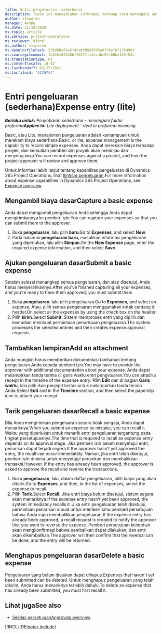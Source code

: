 ```yaml
---
title: Entri pengeluaran (sederhana)
description: Topik ini menyediakan informasi tentang cara menangani entri pengeluaran di penyebaran sederhana.
author: stsporen
manager: AnnBe
ms.date: 11/19/2020
ms.topic: article
ms.service: project-operations
ms.reviewer: kfend
ms.author: stsporen
ms.openlocfilehash: 539d0ba6be6f49a6f0509595a0776ef67135496d
ms.sourcegitcommit: fa32b1893286f20271fa4ec4be8fc68bd135f53c
ms.translationtype: HT
ms.contentlocale: id-ID
ms.lasthandoff: 02/15/2021
ms.locfileid: "5276757"
---
```

# <a name="expense-entry-lite"></a><span data-ttu-id="9f2f5-103">Entri pengeluaran (sederhana)</span><span class="sxs-lookup"><span data-stu-id="9f2f5-103">Expense entry (lite)</span></span>

<span data-ttu-id="9f2f5-104">_**Berlaku untuk:** Penyebaran sederhana - menangani faktur proforma_</span><span class="sxs-lookup"><span data-stu-id="9f2f5-104">_**Applies to:** Lite deployment - deal to proforma invoicing_</span></span>

<span data-ttu-id="9f2f5-105">Basic, atau Lite, manajemen pengeluaran adalah kemampuan untuk merekam biaya sederhana.</span><span class="sxs-lookup"><span data-stu-id="9f2f5-105">Basic, or lite, expense management is the capability to record simple expenses.</span></span> <span data-ttu-id="9f2f5-106">Anda dapat merekam biaya terhadap proyek, dan kemudian pemberi izin proyek akan meninjau dan menyetujuinya.</span><span class="sxs-lookup"><span data-stu-id="9f2f5-106">You can record expenses against a project, and then the project approver will review and approve them.</span></span>

<span data-ttu-id="9f2f5-107">Untuk informasi lebih lanjut tentang kapabilitas pengeluaran di Dynamics 365 Project Operations, lihat [Ikhtisar pengeluaran](expense-overview.md).</span><span class="sxs-lookup"><span data-stu-id="9f2f5-107">For more information about expense capabilities in Dynamics 365 Project Operations, see [Expense overview](expense-overview.md).</span></span>

## <a name="capture-a-basic-expense"></a><span data-ttu-id="9f2f5-108">Mengambil biaya dasar</span><span class="sxs-lookup"><span data-stu-id="9f2f5-108">Capture a basic expense</span></span>

<span data-ttu-id="9f2f5-109">Anda dapat mengambil pengeluaran Anda sehingga Anda dapat mengirimkannya ke pemberi izin.</span><span class="sxs-lookup"><span data-stu-id="9f2f5-109">You can capture your expenses so that you can submit them to the approver.</span></span>

1. <span data-ttu-id="9f2f5-110">Buka **pengeluaran**, lalu pilih **baru**.</span><span class="sxs-lookup"><span data-stu-id="9f2f5-110">Go to **Expenses**, and select **New**.</span></span>
2. <span data-ttu-id="9f2f5-111">Pada halaman **pengeluaran baru**, masukkan informasi pengeluaran yang diperlukan, lalu pilih **Simpan**.</span><span class="sxs-lookup"><span data-stu-id="9f2f5-111">On the **New Expense** page, enter the required expense information, and then select **Save**.</span></span>

## <a name="submit-a-basic-expense"></a><span data-ttu-id="9f2f5-112">Ajukan pengeluaran dasar</span><span class="sxs-lookup"><span data-stu-id="9f2f5-112">Submit a basic expense</span></span>

<span data-ttu-id="9f2f5-113">Setelah selesai menangkap semua pengeluaran, dan siap disetujui, Anda harus menyerahkannya.</span><span class="sxs-lookup"><span data-stu-id="9f2f5-113">After you've finished capturing all your expenses, and you're ready to have them approved, you must submit them.</span></span>

1. <span data-ttu-id="9f2f5-114">Buka **pengeluaran**, lalu pilih pengeluaran.</span><span class="sxs-lookup"><span data-stu-id="9f2f5-114">Go to **Expenses**, and select an expense.</span></span> <span data-ttu-id="9f2f5-115">Atau, pilih semua pengeluaran menggunakan kotak centang di header.</span><span class="sxs-lookup"><span data-stu-id="9f2f5-115">Or, select all the expenses by using the check box on the header.</span></span>
2. <span data-ttu-id="9f2f5-116">Pilih **kirim**.</span><span class="sxs-lookup"><span data-stu-id="9f2f5-116">Select **Submit**.</span></span> <span data-ttu-id="9f2f5-117">Sistem memproses entri yang dipilih dan kemudian membuat permintaan persetujuan pengeluaran.</span><span class="sxs-lookup"><span data-stu-id="9f2f5-117">The system processes the selected entries and then creates expense approval requests.</span></span>

## <a name="add-an-attachment"></a><span data-ttu-id="9f2f5-118">Tambahkan lampiran</span><span class="sxs-lookup"><span data-stu-id="9f2f5-118">Add an attachment</span></span>

<span data-ttu-id="9f2f5-119">Anda mungkin harus memberikan dokumentasi tambahan tentang pengeluaran Anda kepada pemberi izin.</span><span class="sxs-lookup"><span data-stu-id="9f2f5-119">You may have to provide the approver with additional documentation about your expense.</span></span> <span data-ttu-id="9f2f5-120">Anda dapat melampirkan tanda terima di garis waktu entri pengeluaran.</span><span class="sxs-lookup"><span data-stu-id="9f2f5-120">You can attach a receipt in the timeline of the expense entry.</span></span> <span data-ttu-id="9f2f5-121">Pilih **Edit** dan di bagian **Garis waktu**, lalu pilih ikon penjepit kertas untuk melampirkan tanda terima Anda.</span><span class="sxs-lookup"><span data-stu-id="9f2f5-121">Select **Edit** and in the **Timeline** section, and then select the paperclip icon to attach your receipt.</span></span>

## <a name="recall-a-basic-expense"></a><span data-ttu-id="9f2f5-122">Tarik pengeluaran dasar</span><span class="sxs-lookup"><span data-stu-id="9f2f5-122">Recall a basic expense</span></span>

<span data-ttu-id="9f2f5-123">Bila Anda mengirimkan pengeluaran secara tidak sengaja, Anda dapat menariknya.</span><span class="sxs-lookup"><span data-stu-id="9f2f5-123">When you submit an expense by mistake, you can recall it.</span></span> <span data-ttu-id="9f2f5-124">Waktu yang diperlukan untuk menarik entri pengeluaran tergantung pada tingkat persetujuannya.</span><span class="sxs-lookup"><span data-stu-id="9f2f5-124">The time that is required to recall an expense entry depends on its approval stage.</span></span>  <span data-ttu-id="9f2f5-125">Jika pemberi izin belum menyetujui entri, penarikan dapat terjadi segera.</span><span class="sxs-lookup"><span data-stu-id="9f2f5-125">If the approver hasn't yet approved the entry, the recall can occur immediately.</span></span> <span data-ttu-id="9f2f5-126">Namun, jika entri telah disetujui, pemberi izin diminta untuk menyetujui penarikan dan membalikkan transaksi.</span><span class="sxs-lookup"><span data-stu-id="9f2f5-126">However, if the entry has already been approved, the approver is asked to approve the recall and reverse the transactions.</span></span>

1. <span data-ttu-id="9f2f5-127">Buka **pengeluaran**, lalu, dalam daftar pengeluaran, pilih biaya yang akan ditarik.</span><span class="sxs-lookup"><span data-stu-id="9f2f5-127">Go to **Expenses**, and then, in the list of expenses, select the expense to recall.</span></span>
2. <span data-ttu-id="9f2f5-128">Pilih **Tarik**.</span><span class="sxs-lookup"><span data-stu-id="9f2f5-128">Select **Recall**.</span></span> <span data-ttu-id="9f2f5-129">Jika entri biaya belum disetujui, sistem segera akan menariknya.</span><span class="sxs-lookup"><span data-stu-id="9f2f5-129">If the expense entry hasn't yet been approved, the system immediately recalls it.</span></span> <span data-ttu-id="9f2f5-130">Jika entri pengeluaran telah disetujui, permintaan penarikan dibuat untuk memberi tahu pemberi persetujuan bahwa Anda ingin membalikkan pengeluaran.</span><span class="sxs-lookup"><span data-stu-id="9f2f5-130">If the expense entry has already been approved, a recall request is created to notify the approver that you want to reverse the expense.</span></span> <span data-ttu-id="9f2f5-131">Pemberi persetujuan kemudian akan mengkonfirmasi bahwa pembalikan dapat dilakukan, dan entri akan dikembalikan.</span><span class="sxs-lookup"><span data-stu-id="9f2f5-131">The approver will then confirm that the reversal can be done, and the entry will be returned.</span></span>

## <a name="delete-a-basic-expense"></a><span data-ttu-id="9f2f5-132">Menghapus pengeluaran dasar</span><span class="sxs-lookup"><span data-stu-id="9f2f5-132">Delete a basic expense</span></span>

<span data-ttu-id="9f2f5-133">Pengeluaran yang belum diajukan dapat dihapus.</span><span class="sxs-lookup"><span data-stu-id="9f2f5-133">Expenses that haven't yet been submitted can be deleted.</span></span> <span data-ttu-id="9f2f5-134">Untuk menghapus pengeluaran yang telah dikirim, Anda harus menariknya terlebih dahulu.</span><span class="sxs-lookup"><span data-stu-id="9f2f5-134">To delete an expense that has already been submitted, you must first recall it.</span></span>

## <a name="see-also"></a><span data-ttu-id="9f2f5-135">Lihat juga</span><span class="sxs-lookup"><span data-stu-id="9f2f5-135">See also</span></span>

- [<span data-ttu-id="9f2f5-136">Sekilas persetujuan</span><span class="sxs-lookup"><span data-stu-id="9f2f5-136">Approvals overview</span></span>](../approvals/approvals-overview.md)


[!INCLUDE[footer-include](../includes/footer-banner.md)]